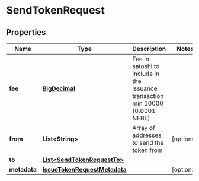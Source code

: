 
# SendTokenRequest

## Properties
Name | Type | Description | Notes
------------ | ------------- | ------------- | -------------
**fee** | [**BigDecimal**](BigDecimal.md) | Fee in satoshi to include in the issuance transaction min 10000 (0.0001 NEBL) | 
**from** | **List&lt;String&gt;** | Array of addresses to send the token from |  [optional]
**to** | [**List&lt;SendTokenRequestTo&gt;**](SendTokenRequestTo.md) |  | 
**metadata** | [**IssueTokenRequestMetadata**](IssueTokenRequestMetadata.md) |  |  [optional]




